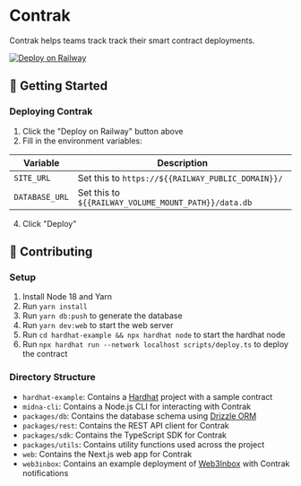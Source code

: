 # Contrak

Contrak helps teams track track their smart contract deployments.

[![Deploy on Railway](https://railway.app/button.svg)](https://railway.app/template/qc4V0T?referralCode=kMU60t)

## 🚀 Getting Started

### Deploying Contrak

1. Click the "Deploy on Railway" button above
2. Fill in the environment variables:

| Variable       | Description                                          |
| -------------- | ---------------------------------------------------- |
| `SITE_URL`     | Set this to `https://${{RAILWAY_PUBLIC_DOMAIN}}/`    |
| `DATABASE_URL` | Set this to `${{RAILWAY_VOLUME_MOUNT_PATH}}/data.db` |

4. Click "Deploy"

## 👷 Contributing

### Setup

1. Install Node 18 and Yarn
2. Run `yarn install`
3. Run `yarn db:push` to generate the database
4. Run `yarn dev:web` to start the web server
5. Run `cd hardhat-example && npx hardhat node` to start the hardhat node
6. Run `npx hardhat run --network localhost scripts/deploy.ts` to deploy the contract

### Directory Structure

- `hardhat-example`: Contains a [Hardhat](https://hardhat.org/) project with a sample contract
- `midna-cli`: Contains a Node.js CLI for interacting with Contrak
- `packages/db`: Contains the database schema using [Drizzle ORM](https://orm.drizzle.team/)
- `packages/rest`: Contains the REST API client for Contrak
- `packages/sdk`: Contains the TypeScript SDK for Contrak
- `packages/utils`: Contains utility functions used across the project
- `web`: Contains the Next.js web app for Contrak
- `web3inbox`: Contains an example deployment of [Web3Inbox](https://web3inbox.com/) with Contrak notifications
